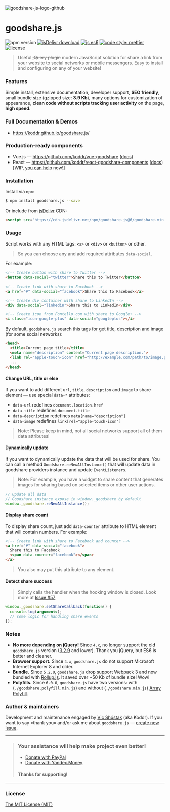 ![goodshare-js-logo-github](https://user-images.githubusercontent.com/11155743/31406128-fc67d706-ae08-11e7-9a97-5f10a7006b31.jpg)

# goodshare.js

![npm version](https://badge.fury.io/js/goodshare.js.svg) [![jsDelivr download](https://data.jsdelivr.com/v1/package/npm/goodshare.js/badge?style=rounded)](https://www.jsdelivr.com/package/npm/goodshare.js) [![js es6](https://img.shields.io/badge/ECMAScript-6+-blue.svg?style=flat)](https://en.wikipedia.org/wiki/ECMAScript) [![code style: prettier](https://img.shields.io/badge/code_style-prettier-ff69b4.svg?style=flat)](https://github.com/prettier/prettier) [![license](https://img.shields.io/badge/license-MIT-yellow.svg?style=flat)](https://github.com/koddr/vue-goodshare/blob/master/LICENSE)


> Useful ~~jQuery plugin~~ modern JavaScript solution for share a link from your website to social networks or mobile messengers. Easy to install and configuring on any of your website!

### Features

Simple install, extensive documentation, developer support, **SEO friendly**, small bundle size (gzipped size: **3.9 Kb**), many options for customization of appearance, **clean code without scripts tracking user activity** on the page, **high speed**.

### Full Documentation & Demos

- https://koddr.github.io/goodshare.js/

### Production-ready components

- Vue.js — https://github.com/koddr/vue-goodshare ([docs](https://koddr.github.io/vue-goodshare/))
- React — https://github.com/koddr/react-goodshare-components ([docs](https://koddr.github.io/react-goodshare-components/)) [WIP, [you can help](https://www.tinkoff.ru/sl/66oTDPEttx9) now!]

### Installation

Install via `npm`:

```bash
$ npm install goodshare.js --save
```

Or include from [jsDelivr](https://www.jsdelivr.com) CDN:

```html
<script src="https://cdn.jsdelivr.net/npm/goodshare.js@6/goodshare.min.js"></script>
```

### Usage

Script works with any HTML tags: `<a>` or `<div>` or `<button>` or other.

> So you can choose any and add required attributes `data-social`.

For example:

```html
<!-- Create button with share to Twitter -->
<button data-social="twitter">Share this to Twitter</button>

<!-- Create link with share to Facebook -->
<a href="#" data-social="facebook">Share this to Facebook</a>

<!-- Create div container with share to LinkedIn -->
<div data-social="linkedin">Share this to LinkedIn</div>

<!-- Create icon from Fontello.com with share to Google+ -->
<i class="icon-google-plus" data-social="googleplus"></i>
```

By default, `goodshare.js` search this tags for get title, description and image (for some social networks):

```html
<head>
  <title>Current page title</title>
  <meta name="description" content="Current page description.">
  <link rel="apple-touch-icon" href="http://example.com/path/to/image.png">
  ...
</head>
```

#### Change URL, title or else

If you want to add different `url`, `title`, `description` and `image` to share element&nbsp;&mdash; use special `data-*` attributes:

- `data-url` redefines `document.location.href`
- `data-title` redefines `document.title`
- `data-description` redefines `meta[name="description"]`
- `data-image` redefines `link[rel="apple-touch-icon"]`

> Note: Please keep in mind, not all social networks support all of them data attributes!

#### Dynamically update

If you want to dynamically update the data that will be used for share. You can call a method `Goodshare.reNewAllInstance()` that will update data in goodshare providers instance and update `EventListeners`.

> Note: For example, you have a widget to share content that generates images for sharing based on selected items or other user actions.

```js
// Update all data
// Goodshare instance expose in window._goodshare by default
window._goodshare.reNewAllInstance();
```

#### Display share count

To display share count, just add `data-counter` attribute to HTML element that will contain numbers. For example:

```html
<!-- Create link with share to Facebook and counter -->
<a href="#" data-social="facebook">
  Share this to Facebook
  <span data-counter="facebook"></span>
</a>
```

> You also may put this attribute to any element.

#### Detect share success

> Simply calls the handler when the hooking window is closed. Look more at [Issue #57](https://github.com/koddr/goodshare.js/issues/57)

```js
window._goodshare.setShareCallback(function() {
  console.log(arguments);
  // some logic for handling share events
});
```

### Notes

- **No more depending on jQuery!** Since `4.x`, no longer support the old `goodshare.js` version ([3.2.9](https://github.com/koddr/goodshare.js/tree/3.2.9) and lower). Thank you jQuery, but ES6 is better and cleaner.
- **Browser support.** Since `4.x`, `goodshare.js` do not support Microsoft Internet Explorer 8 and older.
- **Bundle.** Since `5.2.0`, `goodshare.js` drop support Webpack 3 and now bundled with [Rollup.js](https://github.com/rollup/rollup). It saved over ~50 Kb of bundle size! Wow!
- **Polyfills.** Since `6.0.0`, `goodshare.js` have two versions: with (`./goodshare.polyfill.min.js`) and without (`./goodshare.min.js`) [Array Polyfill](https://developer.mozilla.org/en/docs/Web/JavaScript/Reference/Global_Objects/Array/from?v=control#Polyfill).

### Author & maintainers

Development and maintenance engaged by [Vic Shóstak](https://github.com/koddr) (aka Koddr).
If you want to say «thank you» and/or ask me about `goodshare.js` — [create new issue](https://github.com/koddr/goodshare.js/issues/new).

---

> ### Your assistance will help make project even better!
>
> - [Donate with PayPal](https://www.paypal.me/koddr/9.99usd)
> - [Donate with Yandex.Money](https://money.yandex.ru/to/41001601525977/599)
>
> #### Thanks for supporting!

---

### License

[The MIT License (MIT)](https://github.com/koddr/goodshare.js/blob/master/LICENSE.md)
